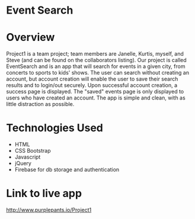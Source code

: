 # Event Search

# Overview
Project1 is a team project; team members are Janelle, Kurtis, myself, and Steve (and can be found on the collaborators listing). Our project is called EventSearch and is an app that will search for events in a given city, from concerts to sports to kids' shows. The user can search without creating an account, but account creation will enable the user to save their search results and to login/out securely. Upon successful account creation, a success page is displayed. The "saved" events page is only displayed to users who have created an account. The app is simple and clean, with as little distraction as possible.

# Technologies Used
* HTML
* CSS Bootstrap
* Javascript
* jQuery
* Firebase for db storage and authentication

# Link to live app
http://www.purplepants.io/Project1
